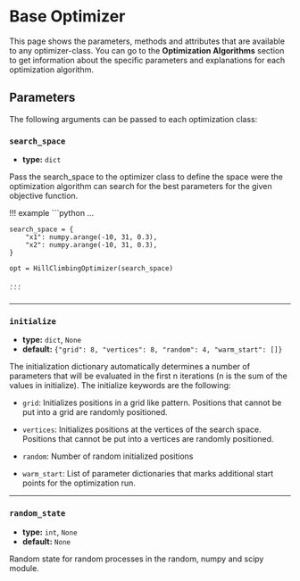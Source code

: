 # Base Optimizer

This page shows the parameters, methods and attributes that are available to any optimizer-class. You can go to the **Optimization Algorithms** section to get information about the specific parameters and explanations for each optimization algorithm.

## Parameters

The following arguments can be passed to each optimization class:

### `search_space`

- **type:** `dict`

Pass the search_space to the optimizer class to define the space were the optimization algorithm can search for the best parameters for the given objective function.



!!! example
    ```python
    ...

    search_space = {
        "x1": numpy.arange(-10, 31, 0.3),
        "x2": numpy.arange(-10, 31, 0.3),
    }

    opt = HillClimbingOptimizer(search_space)

    ...
    ```

---

### `initialize` 

- **type:** `dict`, `None`
- **default:** `{"grid": 8, "vertices": 8, "random": 4, "warm_start": []}`

The initialization dictionary automatically determines a number of parameters that will be evaluated in the first n iterations (n is the sum of the values in initialize). The initialize keywords are the following:

- `grid`: Initializes positions in a grid like pattern. Positions that cannot be put into a grid are randomly positioned.

- `vertices`: Initializes positions at the vertices of the search space. Positions that cannot be put into a vertices are randomly positioned.

- `random`: Number of random initialized positions

- `warm_start`: List of parameter dictionaries that marks additional start points for the optimization run.
  

---

### `random_state` 

- **type:** `int`, `None`
- **default:** `None`

Random state for random processes in the random, numpy and scipy module.


